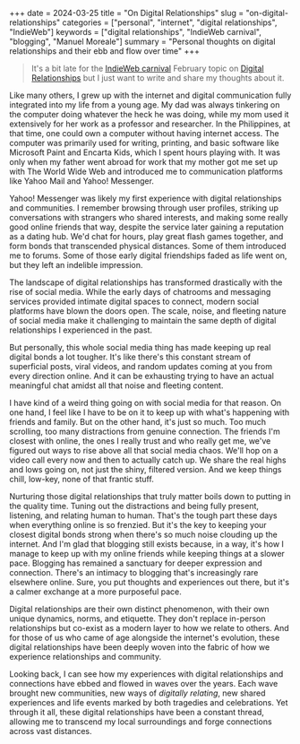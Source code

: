+++
date = 2024-03-25
title = "On Digital Relationships"
slug = "on-digital-relationships"
categories = ["personal", "internet", "digital relationships", "IndieWeb"]
keywords = ["digital relationships", "IndieWeb carnival", "blogging", "Manuel Moreale"]
summary = "Personal thoughts on digital relationships and their ebb and flow over time"
+++

<blockquote>It's a bit late for the <a href="https://indieweb.org/indieweb-carnival">IndieWeb carnival</a> February topic on <a href="https://manuelmoreale.com/indieweb-carnival-digital-relationships">Digital Relationships</a>
but I just want to write and share my thoughts about it.</blockquote>

Like many others, I grew up with the internet and digital communication fully integrated into my life from a young age. My dad was always tinkering on the computer doing whatever the heck he was doing, while my mom used it extensively for her work as a professor and researcher. In the Philippines, at that time, one could own a computer without having internet access. The computer was primarily used for writing, printing, and basic software like Microsoft Paint and Encarta Kids, which I spent hours playing with. It was only when my father went abroad for work that my mother got me set up with The World Wide Web and introduced me to communication platforms like Yahoo Mail and Yahoo! Messenger.

Yahoo! Messenger was likely my first experience with digital relationships and communities. I remember browsing through user profiles, striking up conversations with strangers who shared interests, and making some really good online friends that way, despite the service later gaining a reputation as a dating hub. We'd chat for hours, play great flash games together, and form bonds that transcended physical distances. Some of them introduced me to forums. Some of those early digital friendships faded as life went on, but they left an indelible impression.

The landscape of digital relationships has transformed drastically with the rise of social media. While the early days of chatrooms and messaging services provided intimate digital spaces to connect, modern social platforms have blown the doors open. The scale, noise, and fleeting nature of social media make it challenging to maintain the same depth of digital relationships I experienced in the past.

But personally, this whole social media thing has made keeping up real digital bonds a lot tougher. It's like there's this constant stream of superficial posts, viral videos, and random updates coming at you from every direction online. And it can be exhausting trying to have an actual meaningful chat amidst all that noise and fleeting content.

I have kind of a weird thing going on with social media for that reason. On one hand, I feel like I have to be on it to keep up with what's happening with friends and family. But on the other hand, it's just so much. Too much scrolling, too many distractions from genuine connection. The friends I'm closest with online, the ones I really trust and who really get me, we've figured out ways to rise above all that social media chaos. We'll hop on a video call every now and then to actually catch up. We share the real highs and lows going on, not just the shiny, filtered version. And we keep things chill, low-key, none of that frantic stuff.

Nurturing those digital relationships that truly matter boils down to putting in the quality time. Tuning out the distractions and being fully present, listening, and relating human to human. That's the tough part these days when everything online is so frenzied. But it's the key to keeping your closest digital bonds strong when there's so much noise clouding up the internet. And I'm glad that blogging still exists because, in a way, it's how I manage to keep up with my online friends while keeping things at a slower pace. Blogging has remained a sanctuary for deeper expression and connection. There's an intimacy to blogging that's increasingly rare elsewhere online. Sure, you put thoughts and experiences out there, but it's a calmer exchange at a more purposeful pace.

Digital relationships are their own distinct phenomenon, with their own unique dynamics, norms, and etiquette. They don't replace in-person relationships but co-exist as a modern layer to how we relate to others. And for those of us who came of age alongside the internet's evolution, these digital relationships have been deeply woven into the fabric of how we experience relationships and community.

Looking back, I can see how my experiences with digital relationships and connections have ebbed and flowed in waves over the years. Each wave brought new communities, new ways of *digitally relating*, new shared experiences and life events marked by both tragedies and celebrations. Yet through it all, these digital relationships have been a constant thread, allowing me to transcend my local surroundings and forge connections across vast distances.